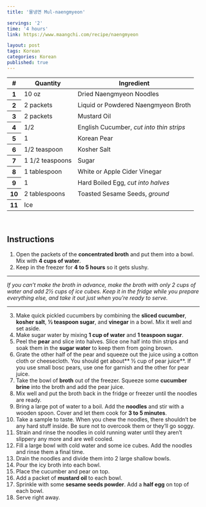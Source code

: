 ```yaml
---
title: '물냉면 Mul-naengmyeon'

servings: '2'
time: '4 hours'
link: https://www.maangchi.com/recipe/naengmyeon

layout: post
tags: Korean
categories: Korean
published: true 
---
```

<table class="table table-hover">
  <thead>
    <tr>
      <th scope="col">#</th>
      <th scope="col">Quantity</th>
      <th scope="col">Ingredient</th>
    </tr>
  </thead>
  <tbody>
    <tr>
      <th scope="row">1</th>
      <td>10 oz</td>
      <td>Dried Naengmyeon Noodles</td>
    </tr>
     <tr>
      <th scope="row">2</th>
      <td>2 packets</td>
      <td>Liquid or Powdered Naengmyeon Broth</td>
    </tr>
     <tr>
      <th scope="row">3</th>
      <td>2 packets</td>
      <td>Mustard Oil</td>
    </tr>
    <tr>
      <th scope="row">4</th>
      <td>1/2</td>
      <td>English Cucumber, <em>cut into thin strips</em></td>
    </tr>  
    <tr>
      <th scope="row">5</th>
      <td>1</td>
      <td>Korean Pear</td>
    </tr> 
    <tr>
      <th scope="row">6</th>
      <td>1/2 teaspoon</td>
      <td>Kosher Salt</td>
    </tr> 
    <tr>
      <th scope="row">7</th>
      <td>1 1/2 teaspoons</td>
      <td>Sugar</td>
    </tr> 
    <tr>
      <th scope="row">8</th>
      <td>1 tablespoon</td>
      <td>White or Apple Cider Vinegar</td>
    </tr> 
    <tr>
      <th scope="row">9</th>
      <td>1</td>
      <td>Hard Boiled Egg, <em> cut into halves</em></td>
    </tr>  
     <tr>
      <th scope="row">10</th>
      <td>2 tablespoons</td>
      <td>Toasted Sesame Seeds, <em>ground</em></td>
    </tr> 
     <tr>
      <th scope="row">11</th>
      <td>Ice</td>
    </tr> 
  </tbody>
</table>
<br>

## Instructions
1. Open the packets of the **concentrated broth** and put them into a bowl. Mix with **4 cups of water**.
2. Keep in the freezer for **4 to 5 hours** so it gets slushy.
***
*If you can’t make the broth in advance, make the broth with only 2 cups of water and add 2½ cups of ice cubes. Keep it in the fridge while you prepare everything else, and take it out just when you’re ready to serve.*
***
3. Make quick pickled cucumbers by combining the **sliced cucumber**, **kosher salt**, **½ teaspoon sugar**, and **vinegar** in a bowl. Mix it well and set aside.
4. Make sugar water by mixing **1 cup of water** and **1 teaspoon sugar**.
5. Peel the **pear** and slice into halves. Slice one half into thin strips and soak them in the **sugar water** to keep them from going brown.
6. Grate the other half of the pear and squeeze out the juice using a cotton cloth or cheesecloth. You should get about** ½ cup of pear juice**. If you use small bosc pears, use one for garnish and the other for pear juice.
7. Take the bowl of **broth** out of the freezer. Squeeze some **cucumber brine** into the broth and add the pear juice.
8. Mix well and put the broth back in the fridge or freezer until the noodles are ready.
9. Bring a large pot of water to a boil. Add the **noodles** and stir with a wooden spoon. Cover and let them cook for **3 to 5 minutes**.
10. Take a sample to taste. When you chew the noodles, there shouldn’t be any hard stuff inside. Be sure not to overcook them or they’ll go soggy.
11. Strain and rinse the noodles in cold running water until they aren’t slippery any more and are well cooled.
12. Fill a large bowl with cold water and some ice cubes. Add the noodles and rinse them a final time.
13. Drain the noodles and divide them into 2 large shallow bowls.
14. Pour the icy broth into each bowl.
15. Place the cucumber and pear on top.
16. Add a packet of **mustard oil** to each bowl.
17. Sprinkle with some **sesame seeds powder**. Add a **half egg** on top of each bowl.
18. Serve right away.
